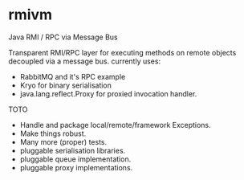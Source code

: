 rmivm
=====

Java RMI / RPC via Message Bus

Transparent RMI/RPC layer for executing methods on remote objects decoupled via a message bus.
currently uses: 

* RabbitMQ and it's RPC example
* Kryo for binary serialisation
* java.lang.reflect.Proxy for proxied invocation handler.

TOTO

* Handle and package local/remote/framework Exceptions. 
* Make things robust.
* Many more (proper) tests.
* pluggable serialisation libraries.
* pluggable queue implementation.
* pluggable proxy implementations.


